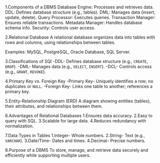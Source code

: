   1.Components of a DBMS
   Database Engine: Processes and retrieves data.
   DDL: Defines database structure (e.g., tables).
   DML: Manages data (insert, update, delete).
   Query Processor: Executes queries.
   Transaction Manager: Ensures reliable transactions.
   Metadata Manager: Handles database schema info.
   Security: Controls user access.


2.Relational Database
A relational database organizes data into tables with rows and columns, using relationships between tables.

Examples: MySQL, PostgreSQL, Oracle Database, SQL Server.



3.Classifications of SQl
-DDL- Defines database structure (e.g., `CREATE`, `DROP`).
-DML- Manages data (e.g., `SELECT`, `INSERT`).
-DCL- Controls access (e.g., `GRANT`, `REVOKE`).



4.Primary Key vs. Foreign Key
-Primary Key- Uniquely identifies a row; no duplicates or `NULL`.
-Foreign Key- Links one table to another; references a primary key.



 5.Entity-Relationship Diagram (ERD)
A diagram showing entities (tables), their attributes, and relationships between them.



6.Advantages of Relational Databases
1.Ensures data accuracy.
2.Easy to query with SQL.
3.Scalable for large data.
4.Reduces redundancy with normalization.


 7.Data Types in Tables
1.Integer- Whole numbers.
2.String- Text (e.g., `VARCHAR`).
3.Date/Time- Dates and times.
4.Decimal- Precise numbers.



 8.Purpose of a DBMS
To store, manage, and retrieve data securely and efficiently while supporting multiple users.